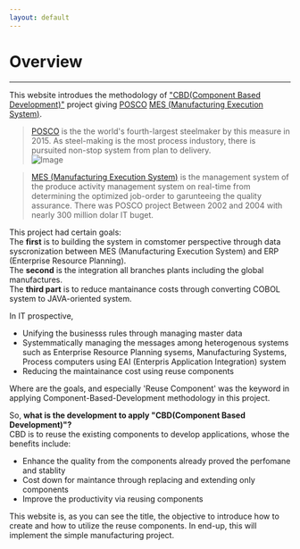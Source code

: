 ```yaml
---
layout: default
---
```

# Overview
---
This website introdues the methodology of ["CBD(Component Based Development)"](http://) project giving [POSCO]() [MES (Manufacturing Execution System)]().<br />

>[POSCO]() is the the world's fourth-largest steelmaker by this measure in 2015. As steel-making is the most process industory, there is pursuited non-stop system from plan to delivery.<br />
![Image](/contents/img/posco.jpg)

>[MES (Manufacturing Execution System)]() is the management system of the produce activity management system on real-time from determining the optimized job-order to garunteeing the quality assurance.
There was POSCO project Between 2002 and 2004 with nearly 300 million dolar IT buget.<br />

This project had certain goals: <br />
The **first** is to building the system in comstomer perspective through data syscronization between MES (Manufacturing Execution System) and ERP (Enterprise Resource Planning).<br />
The **second** is the integration all branches plants including the global manufactures.<br />
The **third part** is to reduce mantainance costs through converting COBOL system to JAVA-oriented system.<br />

In IT prospective,
- Unifying the businesss rules through managing master data
- Systemmatically managing the messages among heterogenous systems such as Enterprise Resource Planning sysems, Manufacturing Systems, Process computers using EAI (Enterpris Application Integration) system
- Reducing the maintainance cost using reuse components<br />

Where are the goals, and especially 'Reuse Component' was the keyword in applying Component-Based-Development methodology in this project.<br />

So, **what is the development to apply "CBD(Component Based Development)"?**<br />
CBD is to reuse the existing components to develop applications, whose the benefits include:
- Enhance the quality from the components already proved the perfomane and stablity
- Cost down for maintance through replacing and extending only components
- Improve the productivity via reusing components<br />

This website is, as you can see the title, the objective to introduce how to create and how to utilize the reuse components.
In end-up, this will implement the simple manufacturing project.<br />

